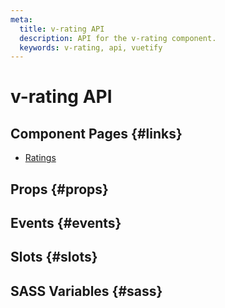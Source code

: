 ```yaml
---
meta:
  title: v-rating API
  description: API for the v-rating component.
  keywords: v-rating, api, vuetify
---
```


# v-rating API

<entry-ad />

## Component Pages {#links}

- [Ratings](components/ratings)

## Props {#props}

<api-section name="v-rating" section="props" />

## Events {#events}

<api-section name="v-rating" section="events" />

## Slots {#slots}

<api-section name="v-rating" section="slots" />

## SASS Variables {#sass}

<api-section name="v-rating" section="sass" />

<backmatter />

